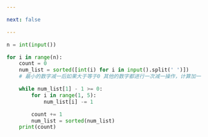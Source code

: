```yaml
---

next: false

---
```




<BlogInfo id="1155" title="31.学习减法" author="白日梦想猿" pv=0 read_times=0 pre_cost_time="0分15秒" category="算法" tag_list="['算法']" create_time="2022.03.25 09:39:59" update_time="2022.03.25 09:58:56" />

```python
n = int(input())

for i in range(n):
    count = 0
    num_list = sorted([int(i) for i in input().split(' ')])
    # 最小的数字减一后如果大于等于0 其他的数字都进行一次减一操作，计算加一

    while num_list[1] - 1 >= 0:
        for i in range(1, 5):
            num_list[i] -= 1

        count += 1
        num_list = sorted(num_list)
    print(count)

```



<ActionBox />
